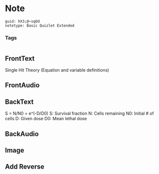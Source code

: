 # Note
```
guid: hX3;@~sqOd
notetype: Basic Quizlet Extended
```

### Tags
```
```

## FrontText
Single Hit Theory (Equation and variable definitions)

## FrontAudio


## BackText
S = N/N0 = e^(-D/D0)
S: Survival fraction
N: Cells remaining
N0: Initial # of cells
D: Given dose
D0: Mean lethal dose

## BackAudio


## Image


## Add Reverse

